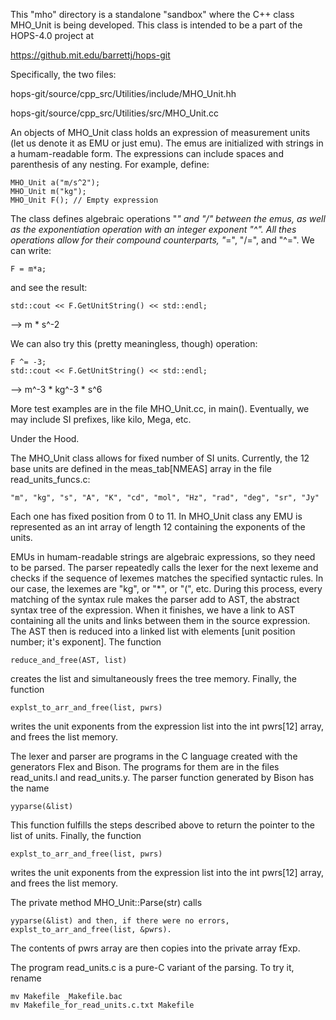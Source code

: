 This "mho" directory is a standalone "sandbox" where the C++ class MHO_Unit is
being developed. This class is intended to be a part of the HOPS-4.0 project at

https://github.mit.edu/barrettj/hops-git

Specifically, the two files:

hops-git/source/cpp_src/Utilities/include/MHO_Unit.hh

hops-git/source/cpp_src/Utilities/src/MHO_Unit.cc

An objects of MHO_Unit class holds an expression of measurement units (let us
denote it as EMU or just emu).
The emus are initialized with strings in a humam-readable form. The expressions
can include spaces and parenthesis of any nesting.
For example, define:

    MHO_Unit a("m/s^2");
    MHO_Unit m("kg");
    MHO_Unit F(); // Empty expression

The class defines algebraic operations "*" and "/" between the emus, as well as
the exponentiation operation with an integer exponent "^". All thes operations
allow for their compound counterparts, "*=", "/=", and "^=". 
We can write:

    F = m*a;
    
and see the result:

    std::cout << F.GetUnitString() << std::endl;
--> m * s^-2 

We can also try this (pretty meaningless, though) operation:

    F ^= -3;
    std::cout << F.GetUnitString() << std::endl;
--> m^-3 * kg^-3 * s^6

More test examples are in the file MHO_Unit.cc, in main().
Eventually, we may include SI prefixes, like kilo, Mega, etc.


Under the Hood.

The MHO_Unit class allows for fixed number of SI units. Currently, the 12 base
units are defined in the meas_tab[NMEAS] array in the file read_units_funcs.c:

    "m", "kg", "s", "A", "K", "cd", "mol", "Hz", "rad", "deg", "sr", "Jy"

Each one has fixed position from 0 to 11. In MHO_Unit class any EMU is
represented as an int array of length 12 containing the exponents of the units.

EMUs in humam-readable strings are algebraic expressions, so they need to be
parsed. The parser repeatedly calls the lexer for the next lexeme and checks if
the sequence of lexemes matches the specified syntactic rules. In our case, the
lexemes are "kg", or "*", or "(", etc.  During this process, every matching of
the syntax rule makes the parser add to AST, the abstract syntax tree of the
expression. When it finishes, we have a link to AST containing all the units and
links between them in the source expression.
The AST then is reduced into a linked list with elements
[unit position number; it's exponent]. The function

    reduce_and_free(AST, list)

creates the list and simultaneously frees the tree memory. Finally, the function

    explst_to_arr_and_free(list, pwrs)

writes the unit exponents from the expression list into the int pwrs[12] array,
and frees the list memory. 

The lexer and parser are programs in the C language created with the generators
Flex and Bison. The programs for them are in the files read_units.l and
read_units.y. The parser function generated by Bison has the name

    yyparse(&list)

This function fulfills the steps described above to return the pointer to the
list of units. Finally, the function

    explst_to_arr_and_free(list, pwrs)

writes the unit exponents from the expression list into the int pwrs[12] array,
and frees the list memory.

The private method MHO_Unit::Parse(str) calls 
    
    yyparse(&list) and then, if there were no errors,
    explst_to_arr_and_free(list, &pwrs).

The contents of pwrs array are then copies into the private array fExp.

The program read_units.c is a pure-C variant of the parsing. To try it, rename

    mv Makefile _Makefile.bac
    mv Makefile_for_read_units.c.txt Makefile






